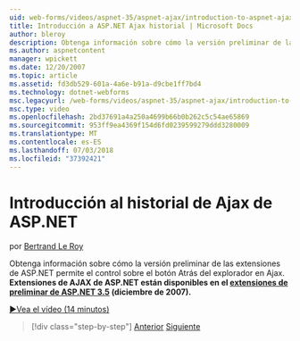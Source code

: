 ```yaml
---
uid: web-forms/videos/aspnet-35/aspnet-ajax/introduction-to-aspnet-ajax-history
title: Introducción a ASP.NET Ajax historial | Microsoft Docs
author: bleroy
description: Obtenga información sobre cómo la versión preliminar de las extensiones de ASP.NET permite el control sobre el botón Atrás del explorador en Ajax. Extensiones de AJAX de ASP.NET están disponibles en el xtensión del 3.5 de ASP.NET...
ms.author: aspnetcontent
manager: wpickett
ms.date: 12/20/2007
ms.topic: article
ms.assetid: fd3db529-601a-4a6e-b91a-d9cbe1ff7bd4
ms.technology: dotnet-webforms
msc.legacyurl: /web-forms/videos/aspnet-35/aspnet-ajax/introduction-to-aspnet-ajax-history
msc.type: video
ms.openlocfilehash: 2bd37691a4a250a4699b66b0b262c5c54ae65869
ms.sourcegitcommit: 953ff9ea4369f154d6fd0239599279ddd3280009
ms.translationtype: MT
ms.contentlocale: es-ES
ms.lasthandoff: 07/03/2018
ms.locfileid: "37392421"
---
```

<a name="introduction-to-aspnet-ajax-history"></a>Introducción al historial de Ajax de ASP.NET
====================
por [Bertrand Le Roy](https://github.com/bleroy)

Obtenga información sobre cómo la versión preliminar de las extensiones de ASP.NET permite el control sobre el botón Atrás del explorador en Ajax. **Extensiones de AJAX de ASP.NET están disponibles en el [extensiones de preliminar de ASP.NET 3.5](https://www.asp.net/downloads/35-sp1#find) (diciembre de 2007).**

[&#9654;Vea el vídeo (14 minutos)](https://channel9.msdn.com/Blogs/ASP-NET-Site-Videos/introduction-to-aspnet-ajax-history)

> [!div class="step-by-step"]
> [Anterior](adonet-data-services-with-aspnet-ajax-support.md)
> [Siguiente](using-script-combining-to-improve-ajax-performance.md)
